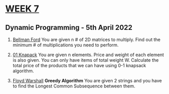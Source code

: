 # [WEEK 7](https://www.hackerrank.com/daa-lab-day705042022/challenges)

## Dynamic Programming - 5th April 2022

1. [Bellman Ford](1_bellman_ford.c)
   You are given n # of 2D matrices to multiply. Find out the minimum # of multiplications you need to perform.

2. [01 Knapack](2_01_knapsack.c)
   You are given n elements. Price and weight of each element is also given. You can only have items of total weight W. Calculate the total price of the products that we can have using 0-1 knapsack algorithm.

3. [Floyd Warshall](3_floyd_warshal.c)
   **Greedy Algorithm** You are given 2 strings and you have to find the Longest Common Subsequence between them.
